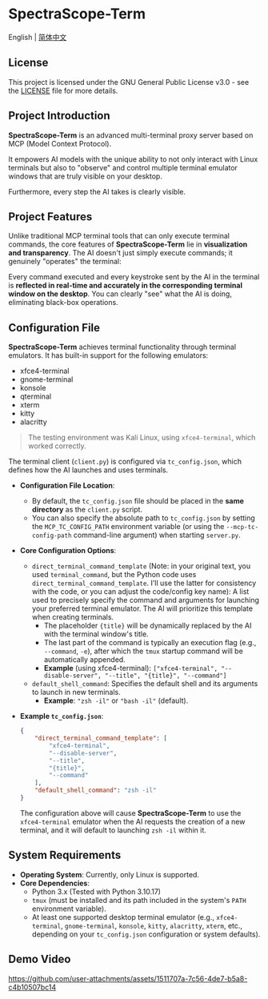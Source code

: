 # SpectraScope-Term

English | [简体中文](README_zh.md)

## License

This project is licensed under the GNU General Public License v3.0 - see the [LICENSE](LICENSE) file for more details.

## Project Introduction

**SpectraScope-Term** is an advanced multi-terminal proxy server based on MCP (Model Context Protocol).

It empowers AI models with the unique ability to not only interact with Linux terminals but also to "observe" and control multiple terminal emulator windows that are truly visible on your desktop.

Furthermore, every step the AI takes is clearly visible.

## Project Features

Unlike traditional MCP terminal tools that can only execute terminal commands, the core features of **SpectraScope-Term** lie in **visualization and transparency**. The AI doesn't just simply execute commands; it genuinely "operates" the terminal:

Every command executed and every keystroke sent by the AI in the terminal is **reflected in real-time and accurately in the corresponding terminal window on the desktop**. You can clearly "see" what the AI is doing, eliminating black-box operations.

## Configuration File

**SpectraScope-Term** achieves terminal functionality through terminal emulators. It has built-in support for the following emulators:

*   xfce4-terminal
*   gnome-terminal
*   konsole
*   qterminal
*   xterm
*   kitty
*   alacritty

> The testing environment was Kali Linux, using `xfce4-terminal`, which worked correctly.

The terminal client (`client.py`) is configured via `tc_config.json`, which defines how the AI launches and uses terminals.

*   **Configuration File Location**:
    *   By default, the `tc_config.json` file should be placed in the **same directory** as the `client.py` script.
    *   You can also specify the absolute path to `tc_config.json` by setting the `MCP_TC_CONFIG_PATH` environment variable (or using the `--mcp-tc-config-path` command-line argument) when starting `server.py`.

*   **Core Configuration Options**:
    *   `direct_terminal_command_template` (Note: in your original text, you used `terminal_command`, but the Python code uses `direct_terminal_command_template`. I'll use the latter for consistency with the code, or you can adjust the code/config key name): A list used to precisely specify the command and arguments for launching your preferred terminal emulator. The AI will prioritize this template when creating terminals.
        *   The placeholder `{title}` will be dynamically replaced by the AI with the terminal window's title.
        *   The last part of the command is typically an execution flag (e.g., `--command`, `-e`), after which the `tmux` startup command will be automatically appended.
        *   **Example** (using xfce4-terminal): `["xfce4-terminal", "--disable-server", "--title", "{title}", "--command"]`
    *   `default_shell_command`: Specifies the default shell and its arguments to launch in new terminals.
        *   **Example**: `"zsh -il"` or `"bash -il"` (default).

*   **Example `tc_config.json`**:

    ```json
    {
        "direct_terminal_command_template": [
            "xfce4-terminal",
            "--disable-server",
            "--title",
            "{title}",
            "--command"
        ],
        "default_shell_command": "zsh -il"
    }
    ```

    The configuration above will cause **SpectraScope-Term** to use the `xfce4-terminal` emulator when the AI requests the creation of a new terminal, and it will default to launching `zsh -il` within it.

## System Requirements

*   **Operating System**: Currently, only Linux is supported.
*   **Core Dependencies**:
    *   Python 3.x (Tested with Python 3.10.17)
    *   `tmux` (must be installed and its path included in the system's `PATH` environment variable).
    *   At least one supported desktop terminal emulator (e.g., `xfce4-terminal`, `gnome-terminal`, `konsole`, `kitty`, `alacritty`, `xterm`, etc., depending on your `tc_config.json` configuration or system defaults).

## Demo Video

https://github.com/user-attachments/assets/1511707a-7c56-4de7-b5a8-c4b10507bc14
